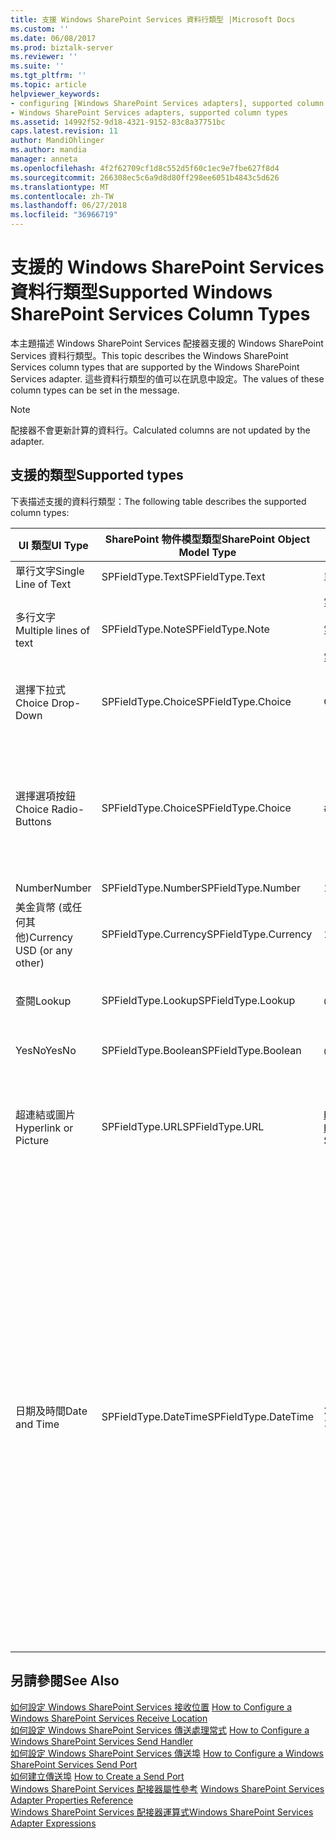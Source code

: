 ```yaml
---
title: 支援 Windows SharePoint Services 資料行類型 |Microsoft Docs
ms.custom: ''
ms.date: 06/08/2017
ms.prod: biztalk-server
ms.reviewer: ''
ms.suite: ''
ms.tgt_pltfrm: ''
ms.topic: article
helpviewer_keywords:
- configuring [Windows SharePoint Services adapters], supported column types
- Windows SharePoint Services adapters, supported column types
ms.assetid: 14992f52-9d18-4321-9152-83c8a37751bc
caps.latest.revision: 11
author: MandiOhlinger
ms.author: mandia
manager: anneta
ms.openlocfilehash: 4f2f62709cf1d8c552d5f60c1ec9e7fbe627f8d4
ms.sourcegitcommit: 266308ec5c6a9d8d80ff298ee6051b4843c5d626
ms.translationtype: MT
ms.contentlocale: zh-TW
ms.lasthandoff: 06/27/2018
ms.locfileid: "36966719"
---
```

# <a name="supported-windows-sharepoint-services-column-types"></a><span data-ttu-id="517f2-102">支援的 Windows SharePoint Services 資料行類型</span><span class="sxs-lookup"><span data-stu-id="517f2-102">Supported Windows SharePoint Services Column Types</span></span>
<span data-ttu-id="517f2-103">本主題描述 Windows SharePoint Services 配接器支援的 Windows SharePoint Services 資料行類型。</span><span class="sxs-lookup"><span data-stu-id="517f2-103">This topic describes the Windows SharePoint Services column types that are supported by the Windows SharePoint Services adapter.</span></span> <span data-ttu-id="517f2-104">這些資料行類型的值可以在訊息中設定。</span><span class="sxs-lookup"><span data-stu-id="517f2-104">The values of these column types can be set in the message.</span></span>  

> [!NOTE]
>  <span data-ttu-id="517f2-105">配接器不會更新計算的資料行。</span><span class="sxs-lookup"><span data-stu-id="517f2-105">Calculated columns are not updated by the adapter.</span></span>  

## <a name="supported-types"></a><span data-ttu-id="517f2-106">支援的類型</span><span class="sxs-lookup"><span data-stu-id="517f2-106">Supported types</span></span>  
 <span data-ttu-id="517f2-107">下表描述支援的資料行類型：</span><span class="sxs-lookup"><span data-stu-id="517f2-107">The following table describes the supported column types:</span></span>  


|           <span data-ttu-id="517f2-108">UI 類型</span><span class="sxs-lookup"><span data-stu-id="517f2-108">UI Type</span></span>           | <span data-ttu-id="517f2-109">SharePoint 物件模型類型</span><span class="sxs-lookup"><span data-stu-id="517f2-109">SharePoint Object Model Type</span></span> |                    <span data-ttu-id="517f2-110">範例</span><span class="sxs-lookup"><span data-stu-id="517f2-110">Sample</span></span>                    |                                                                                                                                                                                                                                                                            <span data-ttu-id="517f2-111">註解</span><span class="sxs-lookup"><span data-stu-id="517f2-111">Comments</span></span>                                                                                                                                                                                                                                                                            |
|-----------------------------|------------------------------|----------------------------------------------|----------------------------------------------------------------------------------------------------------------------------------------------------------------------------------------------------------------------------------------------------------------------------------------------------------------------------------------------------------------------------------------------------------------------------------------------------------------------------------------------------------------------------------------------------------------|
|     <span data-ttu-id="517f2-112">單行文字</span><span class="sxs-lookup"><span data-stu-id="517f2-112">Single Line of Text</span></span>     |       <span data-ttu-id="517f2-113">SPFieldType.Text</span><span class="sxs-lookup"><span data-stu-id="517f2-113">SPFieldType.Text</span></span>       |                 <span data-ttu-id="517f2-114">單行</span><span class="sxs-lookup"><span data-stu-id="517f2-114">single line</span></span>                  |                                                                                                                                                                                                                                                                              <span data-ttu-id="517f2-115">無</span><span class="sxs-lookup"><span data-stu-id="517f2-115">None</span></span>                                                                                                                                                                                                                                                                              |
|   <span data-ttu-id="517f2-116">多行文字</span><span class="sxs-lookup"><span data-stu-id="517f2-116">Multiple lines of text</span></span>    |       <span data-ttu-id="517f2-117">SPFieldType.Note</span><span class="sxs-lookup"><span data-stu-id="517f2-117">SPFieldType.Note</span></span>       | <span data-ttu-id="517f2-118">第 1 行</span><span class="sxs-lookup"><span data-stu-id="517f2-118">line 1</span></span><br /><br /> <span data-ttu-id="517f2-119">第 2 行</span><span class="sxs-lookup"><span data-stu-id="517f2-119">line 2</span></span><br /><br /> <span data-ttu-id="517f2-120">第 3 行</span><span class="sxs-lookup"><span data-stu-id="517f2-120">line 3</span></span> |                                                                                                                                                                                                                                                                              <span data-ttu-id="517f2-121">無</span><span class="sxs-lookup"><span data-stu-id="517f2-121">None</span></span>                                                                                                                                                                                                                                                                              |
|      <span data-ttu-id="517f2-122">選擇下拉式</span><span class="sxs-lookup"><span data-stu-id="517f2-122">Choice Drop-Down</span></span>       |      <span data-ttu-id="517f2-123">SPFieldType.Choice</span><span class="sxs-lookup"><span data-stu-id="517f2-123">SPFieldType.Choice</span></span>      |                   <span data-ttu-id="517f2-124">ChoiceA</span><span class="sxs-lookup"><span data-stu-id="517f2-124">ChoiceA</span></span>                    |                                                                                                                                                                                                                                                 <span data-ttu-id="517f2-125">從可用選項選擇的 ChoiceA (ChoiceA、ChoiceB、ChoiceC)</span><span class="sxs-lookup"><span data-stu-id="517f2-125">ChoiceA from the available choices (ChoiceA, ChoiceB, ChoiceC)</span></span>                                                                                                                                                                                                                                                 |
|    <span data-ttu-id="517f2-126">選擇選項按鈕</span><span class="sxs-lookup"><span data-stu-id="517f2-126">Choice Radio-Buttons</span></span>     |      <span data-ttu-id="517f2-127">SPFieldType.Choice</span><span class="sxs-lookup"><span data-stu-id="517f2-127">SPFieldType.Choice</span></span>      |             <span data-ttu-id="517f2-128">#ChoiceB;#ChoiceC;#</span><span class="sxs-lookup"><span data-stu-id="517f2-128">#ChoiceB;#ChoiceC;#</span></span>              |                                                                                                                                                                                                                 <span data-ttu-id="517f2-129">已啟用 ChoiceB 與 ChoiceC，已停用 ChoiceA (可用的選項是 ChoiceA、ChoiceB、ChoiceC)。</span><span class="sxs-lookup"><span data-stu-id="517f2-129">ChoiceB and ChoiceC are enabled, ChoiceA is disabled (available choices are ChoiceA, ChoiceB, ChoiceC).</span></span> <span data-ttu-id="517f2-130">使用 ;# 做為分隔符號。</span><span class="sxs-lookup"><span data-stu-id="517f2-130">Use ;# as a separator.</span></span>                                                                                                                                                                                                                 |
|           <span data-ttu-id="517f2-131">Number</span><span class="sxs-lookup"><span data-stu-id="517f2-131">Number</span></span>            |      <span data-ttu-id="517f2-132">SPFieldType.Number</span><span class="sxs-lookup"><span data-stu-id="517f2-132">SPFieldType.Number</span></span>      |                   <span data-ttu-id="517f2-133">123.456</span><span class="sxs-lookup"><span data-stu-id="517f2-133">123.456</span></span>                    |                                                                                                                                                                                                                                                                              <span data-ttu-id="517f2-134">無</span><span class="sxs-lookup"><span data-stu-id="517f2-134">None</span></span>                                                                                                                                                                                                                                                                              |
| <span data-ttu-id="517f2-135">美金貨幣 (或任何其他)</span><span class="sxs-lookup"><span data-stu-id="517f2-135">Currency USD (or any other)</span></span> |     <span data-ttu-id="517f2-136">SPFieldType.Currency</span><span class="sxs-lookup"><span data-stu-id="517f2-136">SPFieldType.Currency</span></span>     |                    <span data-ttu-id="517f2-137">100.00</span><span class="sxs-lookup"><span data-stu-id="517f2-137">100.00</span></span>                    |                                                                                                                                                                                                                                                                              <span data-ttu-id="517f2-138">無</span><span class="sxs-lookup"><span data-stu-id="517f2-138">None</span></span>                                                                                                                                                                                                                                                                              |
|           <span data-ttu-id="517f2-139">查閱</span><span class="sxs-lookup"><span data-stu-id="517f2-139">Lookup</span></span>            |      <span data-ttu-id="517f2-140">SPFieldType.Lookup</span><span class="sxs-lookup"><span data-stu-id="517f2-140">SPFieldType.Lookup</span></span>      |                      <span data-ttu-id="517f2-141">@shouldalert</span><span class="sxs-lookup"><span data-stu-id="517f2-141">1</span></span>                       |                                                                                                                                                                                                                                                 <span data-ttu-id="517f2-142">此號碼是參考清單內的項目識別項。</span><span class="sxs-lookup"><span data-stu-id="517f2-142">The number is the item identifier inside the referenced list.</span></span>                                                                                                                                                                                                                                                  |
|            <span data-ttu-id="517f2-143">YesNo</span><span class="sxs-lookup"><span data-stu-id="517f2-143">YesNo</span></span>            |     <span data-ttu-id="517f2-144">SPFieldType.Boolean</span><span class="sxs-lookup"><span data-stu-id="517f2-144">SPFieldType.Boolean</span></span>      |                      <span data-ttu-id="517f2-145">@shouldalert</span><span class="sxs-lookup"><span data-stu-id="517f2-145">1</span></span>                       |                                                                                                                                                                                                                                                                     <span data-ttu-id="517f2-146">1=Yes</span><span class="sxs-lookup"><span data-stu-id="517f2-146">1=Yes</span></span><br /><br /> <span data-ttu-id="517f2-147">0=No</span><span class="sxs-lookup"><span data-stu-id="517f2-147">0=No</span></span>                                                                                                                                                                                                                                                                     |
|    <span data-ttu-id="517f2-148">超連結或圖片</span><span class="sxs-lookup"><span data-stu-id="517f2-148">Hyperlink or Picture</span></span>     |       <span data-ttu-id="517f2-149">SPFieldType.URL</span><span class="sxs-lookup"><span data-stu-id="517f2-149">SPFieldType.URL</span></span>        | <span data-ttu-id="517f2-150">http://www.microsoft.com Microsoft 網站上</span><span class="sxs-lookup"><span data-stu-id="517f2-150">http://www.microsoft.com, Microsoft Web Site</span></span> |                                                                                                                                                                                                                  <span data-ttu-id="517f2-151">以 "," 分隔 URL 與顯示文字。</span><span class="sxs-lookup"><span data-stu-id="517f2-151">URL separated with "," from the display text.</span></span> <span data-ttu-id="517f2-152">「 Microsoft 網站 」 文字會靠的超連結 http://www.microsoft.com</span><span class="sxs-lookup"><span data-stu-id="517f2-152">The "Microsoft Web Site" text will be a hyperlink to http://www.microsoft.com</span></span>                                                                                                                                                                                                                   |
|        <span data-ttu-id="517f2-153">日期及時間</span><span class="sxs-lookup"><span data-stu-id="517f2-153">Date and Time</span></span>        |     <span data-ttu-id="517f2-154">SPFieldType.DateTime</span><span class="sxs-lookup"><span data-stu-id="517f2-154">SPFieldType.DateTime</span></span>     |             <span data-ttu-id="517f2-155">2005-02-11T10:05:04</span><span class="sxs-lookup"><span data-stu-id="517f2-155">2005-02-11T10:05:04</span></span>              | <span data-ttu-id="517f2-156">XML 標準為 xs:dateTime 定義的 DateTime。</span><span class="sxs-lookup"><span data-stu-id="517f2-156">The DateTime as defined by the XML standard for the xs:dateTime.</span></span> <span data-ttu-id="517f2-157">dateTime 的格式是 CCYY-MM-DDThh:mm:ss，其中 CC 代表世紀，YY 代表年，MM 代表月，DD 則代表日，在此時間的前面會加上選用的前置負號 (-) 字元以表示負數。</span><span class="sxs-lookup"><span data-stu-id="517f2-157">The pattern for dateTime is CCYY-MM-DDThh:mm:ss where CC represents the century, YY the year, MM the month, and DD the day, preceded by an optional leading negative (-) character to indicate a negative number.</span></span> <span data-ttu-id="517f2-158">若省略負號字元，就假定是正號 (+)。</span><span class="sxs-lookup"><span data-stu-id="517f2-158">If the negative character is omitted, positive (+) is assumed.</span></span> <span data-ttu-id="517f2-159">T 是日期/時間的分隔符號，而 hh、mm 及 ss 分別代表時、分及秒。</span><span class="sxs-lookup"><span data-stu-id="517f2-159">The T is the date/time separator and hh, mm, and ss represent hour, minute, and second, respectively.</span></span> <span data-ttu-id="517f2-160">此表示法可能緊接著 "Z" 以表示 UTC 或表示時區。</span><span class="sxs-lookup"><span data-stu-id="517f2-160">This representation may be immediately followed by a "Z" to indicate UTC or to indicate the time zone.</span></span> |

## <a name="see-also"></a><span data-ttu-id="517f2-161">另請參閱</span><span class="sxs-lookup"><span data-stu-id="517f2-161">See Also</span></span>  
 <span data-ttu-id="517f2-162">[如何設定 Windows SharePoint Services 接收位置](../core/how-to-configure-a-windows-sharepoint-services-receive-location.md) </span><span class="sxs-lookup"><span data-stu-id="517f2-162">[How to Configure a Windows SharePoint Services Receive Location](../core/how-to-configure-a-windows-sharepoint-services-receive-location.md) </span></span>  
 <span data-ttu-id="517f2-163">[如何設定 Windows SharePoint Services 傳送處理常式](../core/how-to-configure-a-windows-sharepoint-services-send-handler.md) </span><span class="sxs-lookup"><span data-stu-id="517f2-163">[How to Configure a Windows SharePoint Services Send Handler](../core/how-to-configure-a-windows-sharepoint-services-send-handler.md) </span></span>  
 <span data-ttu-id="517f2-164">[如何設定 Windows SharePoint Services 傳送埠](../core/how-to-configure-a-windows-sharepoint-services-send-port.md) </span><span class="sxs-lookup"><span data-stu-id="517f2-164">[How to Configure a Windows SharePoint Services Send Port](../core/how-to-configure-a-windows-sharepoint-services-send-port.md) </span></span>  
 <span data-ttu-id="517f2-165">[如何建立傳送埠](../core/how-to-create-a-send-port2.md) </span><span class="sxs-lookup"><span data-stu-id="517f2-165">[How to Create a Send Port](../core/how-to-create-a-send-port2.md) </span></span>  
 <span data-ttu-id="517f2-166">[Windows SharePoint Services 配接器屬性參考](../core/windows-sharepoint-services-adapter-properties-reference.md) </span><span class="sxs-lookup"><span data-stu-id="517f2-166">[Windows SharePoint Services Adapter Properties Reference](../core/windows-sharepoint-services-adapter-properties-reference.md) </span></span>  
 [<span data-ttu-id="517f2-167">Windows SharePoint Services 配接器運算式</span><span class="sxs-lookup"><span data-stu-id="517f2-167">Windows SharePoint Services Adapter Expressions</span></span>](../core/windows-sharepoint-services-adapter-expressions.md)